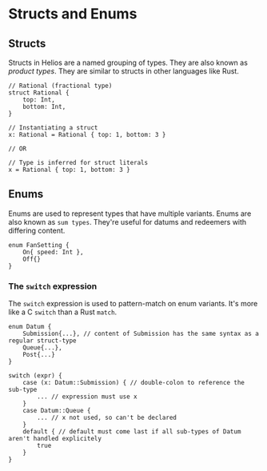 # Structs and Enums

## Structs

Structs in Helios are a named grouping of types.
They are also known as *product types*.
They are similar to structs in other languages like Rust.

```rust, noplaypen
// Rational (fractional type)
struct Rational {
    top: Int,
    bottom: Int,
}

// Instantiating a struct
x: Rational = Rational { top: 1, bottom: 3 }

// OR

// Type is inferred for struct literals
x = Rational { top: 1, bottom: 3 }
```

## Enums

Enums are used to represent types that have multiple variants.
Enums are also known as `sum types`.
They're useful for datums and redeemers with differing content.

```go, noplaypen
enum FanSetting {
    On{ speed: Int },
    Off{}
}
```

### The `switch` expression 

The `switch` expression is used to pattern-match on enum variants. It's more like a C `switch` than a Rust `match`.

```rust, noplaypen
enum Datum {
    Submission{...}, // content of Submission has the same syntax as a regular struct-type
    Queue{...},
    Post{...}
}

switch (expr) {
    case (x: Datum::Submission) { // double-colon to reference the sub-type
        ... // expression must use x
    }
    case Datum::Queue {
        ... // x not used, so can't be declared
    }
    default { // default must come last if all sub-types of Datum aren't handled explicitely
        true
    }
}

```
